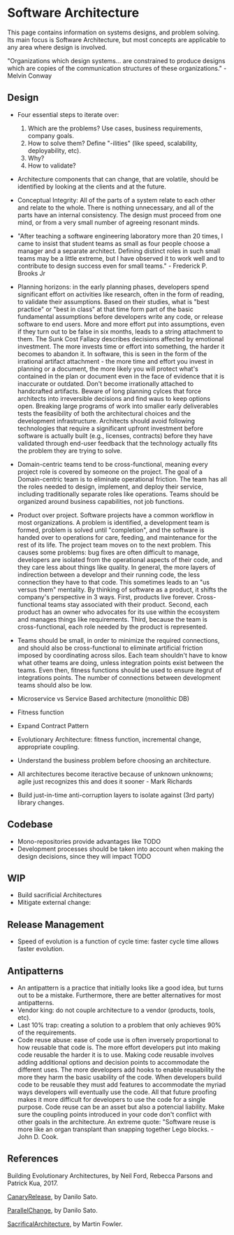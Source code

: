# Software Architecture

This page contains information on systems designs, and problem solving. Its main focus is Software Architecture, but most concepts are applicable to any area where design is involved.

"Organizations which design systems... are constrained to produce designs which are copies of the communication structures of these organizations." - Melvin Conway

## Design

- Four essential steps to iterate over:

  1. Which are the problems? Use cases, business requirements, company goals.
  2. How to solve them? Define "-ilities" (like speed, scalability, deployability, etc).
  3. Why?
  4. How to validate?
          
- Architecture components that can change, that are volatile, should be identified by looking at the clients and at the future.
- Conceptual Integrity: All of the parts of a system relate to each other and relate to the whole. There is nothing unnecessary, and all of the parts have an internal consistency. The design must proceed from one mind, or from a very small number of agreeing resonant minds.
- "After teaching a software engineering laboratory more than 20 times, I came to insist that student teams as small as four people choose a manager and a separate architect. Defining distinct roles in such small teams may be a little extreme, but I have observed it to work well and to contribute to design success even for small teams." - Frederick P. Brooks Jr
- Planning horizons: in the early planning phases, developers spend significant effort on activities like research, often in the form of reading, to validate their assumptions. Based on their studies, what is "best practice" or "best in class" at that time form part of the basic fundamental assumptions before developers write any code, or release software to end users. More and more effort put into assumptions, even if they turn out to be false in six months, leads to a string attachment to them. The Sunk Cost Fallacy describes decisions affected by emotional investment. The more invests time or effort into something, the harder it becomes to abandon it. In software, this is seen in the form of the irrational artifact attachment - the more time and effort you invest in planning or a document, the more likely you will protect what's contained in the plan or document even in the face of evidence that it is inaccurate or outdated. Don't become irrationally attached to handcrafted artifacts. Beware of long planning cylces that force architects into irreversible decisions and find waus to keep options open.  Breaking large programs of work into smaller early deliverables tests the feasibility of both the architectural choices and the development infrastructure. Architects should avoid following technologies that require a significant upfront investment before software is actually built (e.g., licenses, contracts) before they have validated through end-user feedback that the technology actually fits the problem they are trying to solve.
- Domain-centric teams tend to be cross-functional, meaning every project role is covered by someone on the project.  The goal of a Domain-centric team is to eliminate operational friction. The team has all the roles needed to design, implement, and deploy their service, including traditionally separate roles like operations. Teams should be organized around business capabilities, not job functions.
- Product over project. Software projects have a common workflow in most organizations. A problem is identified, a development team is formed, problem is solved until "completion", and the software is handed over to operations for care, feeding, and maintenance for the rest of its life. The project team moves on to the next problem. This causes some problems: bug fixes are often difficult to manage, developers are isolated from the operational aspects of their code, and they care less about things like quality. In general, the more layers of indirection between a developr and their running code, the less connection they have to that code. This sometimes leads to an "us versus them" mentality. By thinking of software as a product, it shifts the company's perspective in 3 ways.  First, products live forever. Cross-functional teams stay associated with their product. Second, each product has an owner who advocates for its use within the ecosystem and manages things like requirements. Third, because the team is cross-functional, each role needed by the product is represented.
- Teams should be small, in order to minimize the required connections, and should also be cross-functional to eliminate artificial friction imposed by coordinating across silos. Each team shouldn't have to know what other teams are doing, unless integration points exist between the teams. Even then, fitness functions should be used to ensure itegrut of integrations points. The number of connections between development teams should also be low.
- Microservice vs Service Based architecture (monolithic DB)
- Fitness function
- Expand Contract Pattern
- Evolutionary Architecture: fitness function, incremental change, appropriate coupling.
- Understand the business problem before choosing an architecture.
- All architectures become iteractive because of unknown unknowns; agile just recognizes this and does it sooner - Mark Richards
- Build just-in-time anti-corruption layers to isolate against (3rd party) library changes.

## Codebase

- Mono-repositories provide advantages like TODO
- Development processes should be taken into account when making the design decisions, since they will impact TODO

## WIP

- Build sacrificial Architectures
- Mitigate external change: 

## Release Management

- Speed of evolution is a function of cycle time: faster cycle time allows faster evolution.

## Antipatterns

- An antipattern is a practice that initially looks like a good idea, but turns out to be a mistake. Furthermore, there are better alternatives for most antipatterns.
- Vendor king: do not couple architecture to a vendor (products, tools, etc).
- Last 10% trap: creating a solution to a problem that only achieves 90% of the requirements.
- Code reuse abuse: ease of code use is often inversely proportional to how reusable that code is. The more effort developers put into making code reusable the harder it is to use. Making code reusable involves adding additional options and decision points to accommodate the different uses. The more developers add hooks to enable reusability the more they harm the basic usability of the code. When developers build code to be reusable they must add features to accommodate the myriad ways developers will eventually use the code. All that future proofing makes it more difficult for developers to use the code for a single purpose. Code reuse can be an asset but also a potencial liability. Make sure the coupling points introduced in your code don't conflict with other goals in the architecture.  An extreme quote: "Software reuse is more like an organ transplant than snapping together Lego blocks. - John D. Cook.

## References

Building Evolutionary Architectures, by Neil Ford, Rebecca Parsons and Patrick Kua, 2017.

[CanaryRelease](https://martinfowler.com/bliki/CanaryRelease.html), by Danilo Sato.

[ParallelChange](https://martinfowler.com/bliki/ParallelChange.html), by Danilo Sato.

[SacrificalArchitecture](https://martinfowler.com/bliki/SacrificialArchitecture.html), by Martin Fowler.

